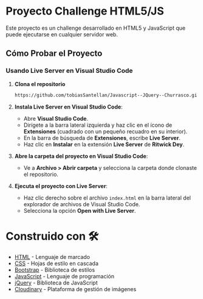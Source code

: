 
# Proyecto Challenge HTML5/JS

Este proyecto es un challenge desarrollado en HTML5 y JavaScript que puede ejecutarse en cualquier servidor web.

## Cómo Probar el Proyecto

### Usando Live Server en Visual Studio Code

1. **Clona el repositorio**
    ```bash
    https://github.com/tobiasSantellan/Javascript--JQuery--Churrasco.git

1. **Instala Live Server en Visual Studio Code**:
   - Abre **Visual Studio Code**.
   - Dirígete a la barra lateral izquierda y haz clic en el ícono de **Extensiones** (cuadrado con un pequeño recuadro en su interior).
   - En la barra de búsqueda de **Extensiones**, escribe **Live Server**.
   - Haz clic en **Instalar** en la extensión **Live Server** de **Ritwick Dey**.

2. **Abre la carpeta del proyecto en Visual Studio Code**:
   - Ve a **Archivo > Abrir carpeta** y selecciona la carpeta donde clonaste el repositorio.

3. **Ejecuta el proyecto con Live Server**:
   - Haz clic derecho sobre el archivo `index.html` en la barra lateral del explorador de archivos de Visual Studio Code.
   - Selecciona la opción **Open with Live Server**.


# Construido con 🛠️

- [HTML](https://developer.mozilla.org/es/docs/Web/HTML) - Lenguaje de marcado
- [CSS](https://developer.mozilla.org/es/docs/Web/CSS) - Hojas de estilo en cascada
- [Bootstrap](https://getbootstrap.com/) - Biblioteca de estilos
- [JavaScript](https://developer.mozilla.org/es/docs/Web/JavaScript) - Lenguaje de programación
- [jQuery](https://jquery.com/) - Biblioteca de JavaScript
- [Cloudinary](https://cloudinary.com/) - Plataforma de gestión de imágenes
